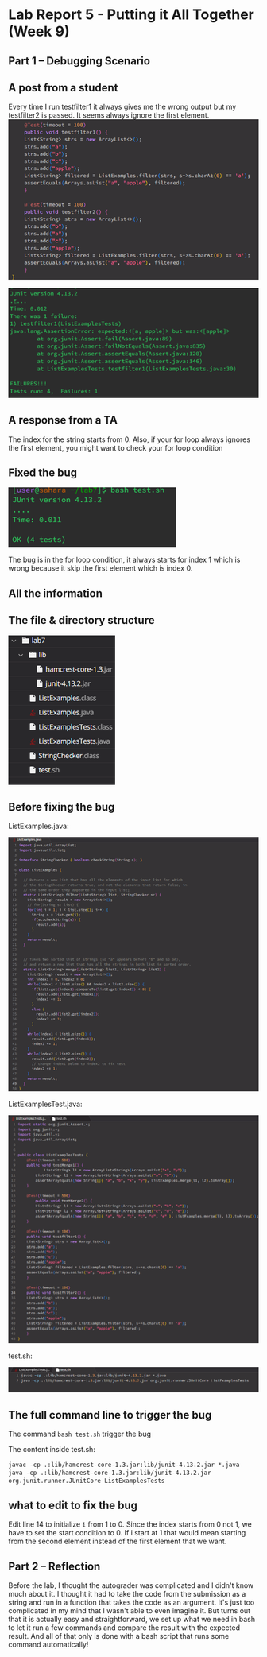 # Lab Report 5 - Putting it All Together (Week 9)

## Part 1 – Debugging Scenario

**A post from a student**
---
Every time I run testfilter1 it always gives me the wrong output but my testfilter2 is passed. It seems always ignore the first element. 
![Image](StudentQuestion1.png)

![Image](StudentQuestion2.png)


**A response from a TA**
---

The index for the string starts from 0. Also, if your for loop always ignores the first element, you might want to check your for loop condition

**Fixed the bug**
---

![Image](StudentQuestion3.png)

The bug is in the for loop condition, it always starts for index 1 which is wrong because it skip the first element which is index 0.


**All the information**
---

The file & directory structure
---
![Image](structure.png)

Before fixing the bug
---
ListExamples.java: 

![Image](ListExamplesjava.png)

ListExamplesTest.java: 

![Image](ListExamplesTestjava.png)

test.sh: 

![Image](testsh.png)


The full command line to trigger the bug
---
The command `bash test.sh` trigger the bug

The content inside test.sh:

```
javac -cp .:lib/hamcrest-core-1.3.jar:lib/junit-4.13.2.jar *.java
java -cp .:lib/hamcrest-core-1.3.jar:lib/junit-4.13.2.jar org.junit.runner.JUnitCore ListExamplesTests
```

what to edit to fix the bug
---
Edit line 14 to initialize `i` from 1 to 0. Since the index starts from 0 not 1, we have to set the start condition to 0. If i start at 1 that would mean starting from the second element instead of the first element that we want.

## Part 2 – Reflection

Before the lab, I thought the autograder was complicated and I didn't know much about it. I thought it had to take the code from the submission as a string and run in a function that takes the code as an argument. It's just too complicated in my mind that I wasn't able to even imagine it.
But turns out that it is actually easy and straightforward, we set up what we need in bash to let it run a few commands and compare the result with the expected result. And all of that only is done with a bash script that runs some command automatically!
